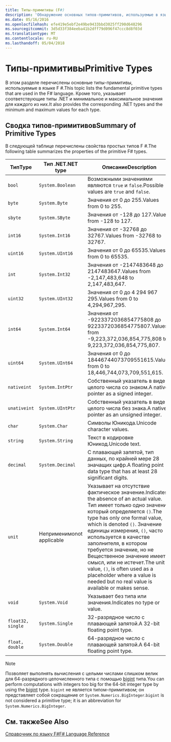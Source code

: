 ```yaml
---
title: Типы-примитивы (F#)
description: 'Обнаружение основных типов-примитивов, используемые в языке F #.'
ms.date: 05/16/2016
ms.openlocfilehash: efe419e5ebf2e49be9433bbd3025ff290d648296
ms.sourcegitcommit: 3d5d33f384eeba41b2dff79d096f47ccc8d8f03d
ms.translationtype: MT
ms.contentlocale: ru-RU
ms.lasthandoff: 05/04/2018
---
```

# <a name="primitive-types"></a><span data-ttu-id="abd7c-103">Типы-примитивы</span><span class="sxs-lookup"><span data-stu-id="abd7c-103">Primitive Types</span></span>

<span data-ttu-id="abd7c-104">В этом разделе перечислены основные типы-примитивы, используемые в языке F #.</span><span class="sxs-lookup"><span data-stu-id="abd7c-104">This topic lists the fundamental primitive types that are used in the F# language.</span></span> <span data-ttu-id="abd7c-105">Кроме того, указывает соответствующие типы .NET и минимальное и максимальное значения для каждого из них.</span><span class="sxs-lookup"><span data-stu-id="abd7c-105">It also provides the corresponding .NET types and the minimum and maximum values for each type.</span></span>

## <a name="summary-of-primitive-types"></a><span data-ttu-id="abd7c-106">Сводка типов-примитивов</span><span class="sxs-lookup"><span data-stu-id="abd7c-106">Summary of Primitive Types</span></span>
<span data-ttu-id="abd7c-107">В следующей таблице перечислены свойства простых типов F #.</span><span class="sxs-lookup"><span data-stu-id="abd7c-107">The following table summarizes the properties of the primitive F# types.</span></span>

|<span data-ttu-id="abd7c-108">Тип</span><span class="sxs-lookup"><span data-stu-id="abd7c-108">Type</span></span>|<span data-ttu-id="abd7c-109">Тип .NET</span><span class="sxs-lookup"><span data-stu-id="abd7c-109">.NET type</span></span>|<span data-ttu-id="abd7c-110">Описание</span><span class="sxs-lookup"><span data-stu-id="abd7c-110">Description</span></span>|
|----|---------|-----------|
|`bool`|`System.Boolean`|<span data-ttu-id="abd7c-111">Возможными значениями являются `true` и `false`.</span><span class="sxs-lookup"><span data-stu-id="abd7c-111">Possible values are `true` and `false`.</span></span>|
|`byte`|`System.Byte`|<span data-ttu-id="abd7c-112">Значения от 0 до 255.</span><span class="sxs-lookup"><span data-stu-id="abd7c-112">Values from 0 to 255.</span></span>|
|`sbyte`|`System.SByte`|<span data-ttu-id="abd7c-113">Значения от -128 до 127.</span><span class="sxs-lookup"><span data-stu-id="abd7c-113">Values from -128 to 127.</span></span>|
|`int16`|`System.Int16`|<span data-ttu-id="abd7c-114">Значения от -32768 до 32767.</span><span class="sxs-lookup"><span data-stu-id="abd7c-114">Values from -32768 to 32767.</span></span>|
|`uint16`|`System.UInt16`|<span data-ttu-id="abd7c-115">Значения от 0 до 65535.</span><span class="sxs-lookup"><span data-stu-id="abd7c-115">Values from 0 to 65535.</span></span>|
|`int`|`System.Int32`|<span data-ttu-id="abd7c-116">Значения от -2147483648 до 2147483647.</span><span class="sxs-lookup"><span data-stu-id="abd7c-116">Values from -2,147,483,648 to 2,147,483,647.</span></span>|
|`uint32`|`System.UInt32`|<span data-ttu-id="abd7c-117">Значения от 0 до 4 294 967 295.</span><span class="sxs-lookup"><span data-stu-id="abd7c-117">Values from 0 to 4,294,967,295.</span></span>|
|`int64`|`System.Int64`|<span data-ttu-id="abd7c-118">Значения от -9223372036854775808 до 9223372036854775807.</span><span class="sxs-lookup"><span data-stu-id="abd7c-118">Values from -9,223,372,036,854,775,808 to 9,223,372,036,854,775,807.</span></span>|
|`uint64`|`System.UInt64`|<span data-ttu-id="abd7c-119">Значения от 0 до 18446744073709551615.</span><span class="sxs-lookup"><span data-stu-id="abd7c-119">Values from 0 to 18,446,744,073,709,551,615.</span></span>|
|`nativeint`|`System.IntPtr`|<span data-ttu-id="abd7c-120">Собственный указатель в виде целого числа со знаком.</span><span class="sxs-lookup"><span data-stu-id="abd7c-120">A native pointer as a signed integer.</span></span>|
|`unativeint`|`System.UIntPtr`|<span data-ttu-id="abd7c-121">Собственный указатель в виде целого числа без знака.</span><span class="sxs-lookup"><span data-stu-id="abd7c-121">A native pointer as an unsigned integer.</span></span>|
|`char`|`System.Char`|<span data-ttu-id="abd7c-122">Символы Юникода.</span><span class="sxs-lookup"><span data-stu-id="abd7c-122">Unicode character values.</span></span>|
|`string`|`System.String`|<span data-ttu-id="abd7c-123">Текст в кодировке Юникод.</span><span class="sxs-lookup"><span data-stu-id="abd7c-123">Unicode text.</span></span>|
|`decimal`|`System.Decimal`|<span data-ttu-id="abd7c-124">С плавающей запятой, тип данных, по крайней мере 28 значащих цифр.</span><span class="sxs-lookup"><span data-stu-id="abd7c-124">A floating point data type that has at least 28 significant digits.</span></span>|
|`unit`|<span data-ttu-id="abd7c-125">Неприменимо</span><span class="sxs-lookup"><span data-stu-id="abd7c-125">not applicable</span></span>|<span data-ttu-id="abd7c-126">Указывает на отсутствие фактическое значение.</span><span class="sxs-lookup"><span data-stu-id="abd7c-126">Indicates the absence of an actual value.</span></span> <span data-ttu-id="abd7c-127">Тип имеет только одно значение, который определяется `()`.</span><span class="sxs-lookup"><span data-stu-id="abd7c-127">The type has only one formal value, which is denoted `()`.</span></span> <span data-ttu-id="abd7c-128">Значение единицы измерения, `()`, часто используется в качестве заполнителя, в котором требуется значение, но не Вещественное значение имеет смысл, или не истечет.</span><span class="sxs-lookup"><span data-stu-id="abd7c-128">The unit value, `()`, is often used as a placeholder where a value is needed but no real value is available or makes sense.</span></span>|
|`void`|`System.Void`|<span data-ttu-id="abd7c-129">Указывает без типа или значения.</span><span class="sxs-lookup"><span data-stu-id="abd7c-129">Indicates no type or value.</span></span>|
|`float32, single`|`System.Single`|<span data-ttu-id="abd7c-130">32-разрядное число с плавающей запятой.</span><span class="sxs-lookup"><span data-stu-id="abd7c-130">A 32-bit floating point type.</span></span>|
|`float, double`|`System.Double`|<span data-ttu-id="abd7c-131">64-разрядное число с плавающей запятой.</span><span class="sxs-lookup"><span data-stu-id="abd7c-131">A 64-bit floating point type.</span></span>|

>[!NOTE]
<span data-ttu-id="abd7c-132">Позволяет выполнять вычисления с целыми числами слишком велик для 64-разрядного целочисленного типа с помощью [bigint](https://msdn.microsoft.com/library/dc8be18d-4042-46c4-b136-2f21a84f6efa) типа.</span><span class="sxs-lookup"><span data-stu-id="abd7c-132">You can perform computations with integers too big for the 64-bit integer type by using the [bigint](https://msdn.microsoft.com/library/dc8be18d-4042-46c4-b136-2f21a84f6efa) type.</span></span> <span data-ttu-id="abd7c-133">`bigint` не является типом-примитивом; он представляет собой сокращение от `System.Numerics.BigInteger`.</span><span class="sxs-lookup"><span data-stu-id="abd7c-133">`bigint` is not considered a primitive type; it is an abbreviation for `System.Numerics.BigInteger`.</span></span>

## <a name="see-also"></a><span data-ttu-id="abd7c-134">См. также</span><span class="sxs-lookup"><span data-stu-id="abd7c-134">See Also</span></span>
[<span data-ttu-id="abd7c-135">Справочник по языку F#</span><span class="sxs-lookup"><span data-stu-id="abd7c-135">F# Language Reference</span></span>](index.md)
